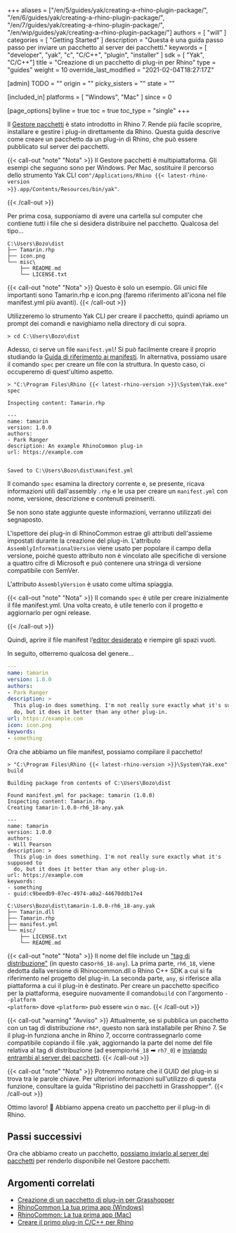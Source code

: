 ﻿+++
aliases = ["/en/5/guides/yak/creating-a-rhino-plugin-package/", "/en/6/guides/yak/creating-a-rhino-plugin-package/", "/en/7/guides/yak/creating-a-rhino-plugin-package/", "/en/wip/guides/yak/creating-a-rhino-plugin-package/"]
authors = [ "will" ]
categories = [ "Getting Started" ]
description = "Questa è una guida passo passo per inviare un pacchetto al server dei pacchetti."
keywords = [ "developer", "yak", "c", "C/C++", "plugin", "installer" ]
sdk = [ "Yak", "C/C++"]
title = "Creazione di un pacchetto di plug-in per Rhino"
type = "guides"
weight = 10
override_last_modified = "2021-02-04T18:27:17Z"

[admin]
TODO = ""
origin = ""
picky_sisters = ""
state = ""

[included_in]
platforms = [ "Windows", "Mac" ]
since = 0

[page_options]
byline = true
toc = true
toc_type = "single"
+++

Il [Gestore pacchetti](/guides/yak/) è stato introdotto in Rhino 7. Rende più facile scoprire, installare e gestire i plug-in direttamente da Rhino. Questa guida descrive come creare un pacchetto da un plug-in di Rhino, che può essere pubblicato sul server dei pacchetti.

{{< call-out "note" "Nota" >}}
Il Gestore pacchetti è multipiattaforma. Gli esempi che seguono sono per Windows.
Per Mac, sostituire il percorso dello strumento Yak CLI con<code>"/Applications/Rhino {{< latest-rhino-version >}}.app/Contents/Resources/bin/yak"</code>.

{{< /call-out >}}



Per prima cosa, supponiamo di avere una cartella sul computer che contiene tutti i file che si desidera distribuire nel pacchetto.
 Qualcosa del tipo...

```commandline
C:\Users\Bozo\dist
├── Tamarin.rhp
├── icon.png
└── misc\
    ├── README.md
    └── LICENSE.txt
```

{{< call-out "note" "Nota" >}}
Questo è solo un esempio. Gli unici file importanti sono Tamarin.rhp e icon.png (faremo riferimento all'icona nel file manifest.yml più avanti).
{{< /call-out >}}

Utilizzeremo lo strumento Yak CLI per creare il pacchetto, quindi apriamo un prompt dei comandi e navighiamo nella directory di cui sopra.


```commandline
> cd C:\Users\Bozo\dist
```

Adesso, ci serve un file `manifest.yml`! Si può facilmente creare il proprio studiando la [Guida di riferimento ai manifesti](../the-package-manifest).
 In alternativa, possiamo usare il comando `spec` per creare un file con la struttura.
 In questo caso, ci occuperemo di quest'ultimo aspetto.

```commandline
> "C:\Program Files\Rhino {{< latest-rhino-version >}}\System\Yak.exe" spec

Inspecting content: Tamarin.rhp

---
name: tamarin
version: 1.0.0
authors:
- Park Ranger
description: An example RhinoCommon plug-in
url: https://example.com


Saved to C:\Users\Bozo\dist\manifest.yml
```

Il comando `spec` esamina la directory corrente e, se presente, ricava informazioni utili dall'assembly `.rhp` e le usa per creare un `manifest.yml` con nome, versione, descrizione e contenuti preinseriti.

 Se non sono state aggiunte queste informazioni, verranno utilizzati dei segnaposto.


L'ispettore dei plug-in di RhinoCommon estrae gli attributi dell'assieme impostati durante la creazione del plug-in. L'attributo `AssemblyInformationalVersion` viene usato per popolare il campo della versione, poiché questo attributo non è vincolato alle specifiche di versione a quattro cifre di Microsoft e può contenere una stringa di versione compatibile con SemVer.


 L'attributo `AssemblyVersion` è usato come ultima spiaggia.


{{< call-out "note" "Nota" >}}
Il comando `spec` è utile per creare inizialmente il file manifest.yml.
 Una volta creato, è utile tenerlo con il progetto e aggiornarlo per ogni release.

{{< /call-out >}}

Quindi, aprire il file manifest l’[editor desiderato](https://code.visualstudio.com) e riempire gli spazi vuoti.


In seguito, otterremo qualcosa del genere...

```yaml
---
name: tamarin
version: 1.0.0
authors:
- Park Ranger
description: >
  This plug-in does something. I'm not really sure exactly what it's supposed to
  do, but it does it better than any other plug-in.
url: https://example.com
icon: icon.png
keywords:
- something
```

Ora che abbiamo un file manifest, possiamo compilare il pacchetto!

```commandline
> "C:\Program Files\Rhino {{< latest-rhino-version >}}\System\Yak.exe" build

Building package from contents of C:\Users\Bozo\dist

Found manifest.yml for package: tamarin (1.0.0)
Inspecting content: Tamarin.rhp
Creating tamarin-1.0.0-rh6_18-any.yak

---
name: tamarin
version: 1.0.0
authors:
- Will Pearson
description: >
  This plug-in does something. I'm not really sure exactly what it's supposed to
  do, but it does it better than any other plug-in.
url: https://example.com
keywords:
- something
- guid:c9beedb9-07ec-4974-a0a2-44670ddb17e4

C:\Users\Bozo\dist\tamarin-1.0.0-rh6_18-any.yak
├── Tamarin.dll
├── Tamarin.rhp
├── manifest.yml
└── misc/
    ├── LICENSE.txt
    └── README.md
```

{{< call-out "note" "Nota" >}}
Il nome del file include un <a href="../the-anatomy-of-a-package#distributions" class="alert-link">"tag di distribuzione"</a> (in questo caso<code>rh6_18-any</code>). La prima parte, <code>rh6_18</code>, viene dedotta dalla versione di Rhinocommon.dll o Rhino C++ SDK a cui si fa riferimento nel progetto del plug-in. La seconda parte,  <code>any</code>, si riferisce alla piattaforma a cui il plug-in è destinato. Per creare un pacchetto specifico per la piattaforma, eseguire nuovamente il comando<code>build</code> con l'argomento  <code>&#45;&#45;platform &lt;platform&gt;</code> dove <code>&lt;platform&gt;</code> può essere <code>win</code> o <code>mac</code>.
{{< /call-out >}}

{{< call-out "warning" "Avviso" >}}
Attualmente, se si pubblica un pacchetto con un tag di distribuzione <code>rh6*</code>, questo non sarà installabile per Rhino 7. Se il plug-in funziona anche in Rhino 7, occorre contrassegnarlo come compatibile copiando il file .yak, aggiornando la parte del nome del file relativa al tag di distribuzione (ad esempio<code>rh6_18</code> ➡ <code>rh7_0</code>) e <a href="../pushing-a-package-to-the-server" class="alert-link">inviando entrambi al server dei pacchetti</a>.
{{< /call-out >}}

{{< call-out "note" "Nota" >}}
Potremmo notare che il GUID del plug-in si trova tra le parole chiave.
 Per ulteriori informazioni sull'utilizzo di questa funzione, consultare la guida "Ripristino dei pacchetti in Grasshopper".
<a href="../package-restore-in-grasshopper" class="alert-link">
</a> 
{{< /call-out >}}

Ottimo lavoro! 🙌 Abbiamo appena creato un pacchetto per il plug-in di Rhino.

## Passi successivi

Ora che abbiamo creato un pacchetto, [possiamo inviarlo al server dei pacchetti](../pushing-a-package-to-the-server) per renderlo disponibile nel Gestore pacchetti.


## Argomenti correlati

- [Creazione di un pacchetto di plug-in per Grasshopper](/guides/yak/creating-a-grasshopper-plugin-package/)
- [RhinoCommon La tua prima app (Windows)](/guides/rhinocommon/your-first-plugin-windows)
- [RhinoCommon: La tua prima app (Mac)](/guides/rhinocommon/your-first-plugin-mac)
- [Creare il primo plug-in C/C++ per Rhino](/guides/cpp/your-first-plugin-windows/)
